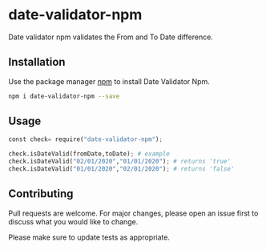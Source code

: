 # date-validator-npm

Date validator npm validates the From and To Date difference.

## Installation

Use the package manager [npm](https://www.npmjs.com/package/date-validator-npm) to install Date Validator Npm.

```bash
npm i date-validator-npm --save
```

## Usage

```python
const check= require("date-validator-npm");

check.isDateValid(fromDate,toDate); # example
check.isDateValid("02/01/2020","01/01/2020"); # returns 'true'
check.isDateValid("01/01/2020","02/01/2020"); # returns 'false'
```

## Contributing
Pull requests are welcome. For major changes, please open an issue first to discuss what you would like to change.

Please make sure to update tests as appropriate.
